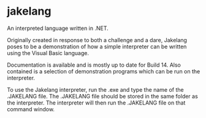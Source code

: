 # jakelang
An interpreted language written in .NET.

Originally created in response to both a challenge and a dare, Jakelang poses to be a demonstration of how a simple interpreter
can be written using the Visual Basic language.

Documentation is available and is mostly up to date for Build 14. Also contained is a selection of demonstration programs which can be run on the interpreter.

To use the Jakelang interpreter, run the .exe and type the name of the .JAKELANG file. The .JAKELANG file should be stored in the same folder as the interpreter. The interpreter will then run the .JAKELANG file on that command window.
